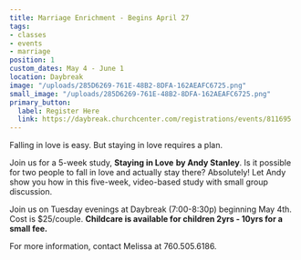 ```yaml
---
title: Marriage Enrichment - Begins April 27
tags:
- classes
- events
- marriage
position: 1
custom_dates: May 4 - June 1
location: Daybreak
image: "/uploads/285D6269-761E-48B2-8DFA-162AEAFC6725.png"
small_image: "/uploads/285D6269-761E-48B2-8DFA-162AEAFC6725.png"
primary_button:
  label: Register Here
  link: https://daybreak.churchcenter.com/registrations/events/811695
---
```


Falling in love is easy. But staying in love requires a plan.

Join us for a 5-week study, **Staying in Love** **by Andy Stanley**. Is it possible for two people to fall in love and actually stay there? Absolutely! Let Andy show you how in this five-week, video-based study with small group discussion.

Join us on Tuesday evenings at Daybreak (7:00-8:30p) beginning May 4th.  Cost is $25/couple.  **Childcare is available for children 2yrs - 10yrs for a small fee.**

For more information, contact Melissa at 760.505.6186.